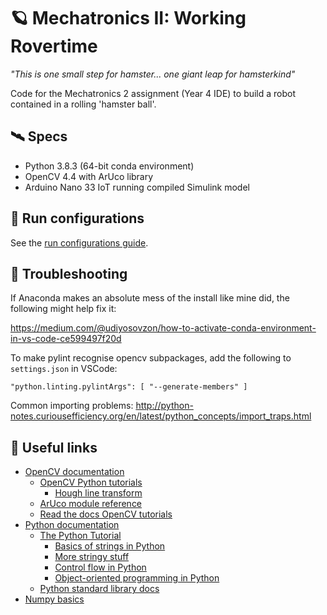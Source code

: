 # 🪐 Mechatronics II: Working Rovertime

_"This is one small step for hamster... one giant leap for hamsterkind"_

Code for the Mechatronics 2 assignment (Year 4 IDE) to build a robot contained in a rolling 'hamster ball'.

## 🛰 Specs

- Python 3.8.3 (64-bit conda environment)
- OpenCV 4.4 with ArUco library
- Arduino Nano 33 IoT running compiled Simulink model

## 🚀 Run configurations

See the [run configurations guide](run_configurations.md).

## 🐍 Troubleshooting

If Anaconda makes an absolute mess of the install like mine did, the following might help fix it:

https://medium.com/@udiyosovzon/how-to-activate-conda-environment-in-vs-code-ce599497f20d

To make pylint recognise opencv subpackages, add the following to `settings.json` in VSCode:
```
"python.linting.pylintArgs": [ "--generate-members" ]
```

Common importing problems: http://python-notes.curiousefficiency.org/en/latest/python_concepts/import_traps.html

## 🔭 Useful links

- [OpenCV documentation](https://docs.opencv.org/4.4.0/index.html)
  - [OpenCV Python tutorials](https://docs.opencv.org/4.4.0/d6/d00/tutorial_py_root.html)
    - [Hough line transform](https://docs.opencv.org/4.4.0/d6/d10/tutorial_py_houghlines.html)
  - [ArUco module reference](https://docs.opencv.org/4.4.0/d9/d6a/group__aruco.html)
  - [Read the docs OpenCV tutorials](https://opencv-python-tutroals.readthedocs.io/en/latest/py_tutorials/py_tutorials.html)
- [Python documentation](https://docs.python.org/3.8/)
  - [The Python Tutorial](https://docs.python.org/3.8/tutorial/index.html)
    - [Basics of strings in Python](https://docs.python.org/3.8/tutorial/introduction.html#strings)
    - [More stringy stuff](https://docs.python.org/3.8/tutorial/inputoutput.html#fancier-output-formatting)
    - [Control flow in Python](https://docs.python.org/3.8/tutorial/controlflow.html)
    - [Object-oriented programming in Python](https://docs.python.org/3.8/tutorial/classes.html)
  - [Python standard library docs](https://docs.python.org/3.8/library/index.html)
- [Numpy basics](https://numpy.org/doc/stable/user/absolute_beginners.html)
